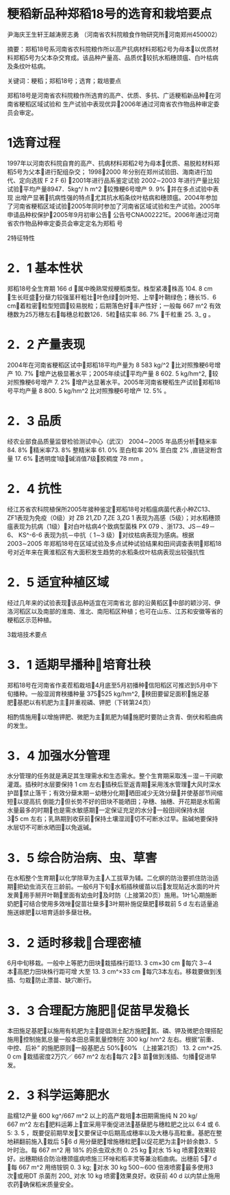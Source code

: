 # 粳稻新品种郑稻18号的选育和栽培要点

尹海庆王生轩王越涛房志勇 （河南省农科院粮食作物研究所河南郑州450002）

摘要：郑稻18号系河南省农科院粮作所以高产抗病材料郑稻2号为母本以优质材料郑稻5号为父本杂交育成。该品种产量高、品质优较抗水稻穗颈瘟、白叶枯病及条纹叶枯病。

关键词：粳稻；郑稻18号；选育；栽培要点

郑稻18号是河南省农科院粮作所选育的高产、优质、多抗、广适粳稻新品种在河南省粳稻区域试验和 生产试验中表现优异2006年通过河南省农作物品种审定委员会审定。

# 1选育过程

1997年以河南农科院自育的高产、抗病材料郑稻2号为母本优质、易脱粒材料郑稻5号为父本进行配组杂交； 1998∼2000 年分别在郑州试验田、海南进行加代、定向选拔 F 2 F 6) 2001年进行品系鉴定试验 2002∼2003 年进行产量比较试验平均产量8947．5kg^/ h m^2 较豫粳6号增产 9. 9% 并在多点试验中表现 出增产显著抗病性强的特点尤其抗水稻条纹叶枯病和穗颈瘟。2004年参加了河南省粳稻区域试验2005年同时参加了河南省区域试验和生产试验。2005年申请品种权保护2005年9月初审公告 公告号CNA002221E。2006年通过河南省农作物品种审定委员会审定定名为郑稻 号

2特征特性

# 2．1 基本性状

郑稻18号全生育期 166 d 属中晚熟常规粳稻类型。株型紧凑株高 104. 8 cm 生长旺盛分蘖力较强茎秆粗壮叶色绿剑叶短、上举叶鞘绿色；穗长15．6 cm着粒密粒型短圆较易脱粒；后期落色好丰产性好；一般每 667 m^2 有效穗数为25万穗左右每穗总粒数126．5粒结实率 86. 7% 千粒重 25. 3_ g 。

# 2．2 产量表现

2004年在河南省粳稻区试中郑稻18平均产量为 8 583 kg/^2 比对照豫粳6号增产 10. 7% 增产达极显著水平；2005年续试平均产量 8 602. 5 kg/hm^2, 较对照豫粳6号增产 7. 2% 增产达显著水平。2005年河南省粳稻生产试验郑稻18号平均产量 8 800. 5 kg/hm^2 比对照豫粳6号增产 12. 5% 。

# 2．3 品质

经农业部食品质量监督检验测试中心（武汉） 2004∼2005 年品质分析糙米率 84. 8% 精米率73. 8% 整精米率 61. 0% 垩白粒率 20% 垩白度 2% ,直链淀粉含量 17. 6% 透明度1级碱消值7级胶稠度 78 mm 。

# 2．4 抗性

经江苏省农科院植保所2005年接种鉴定郑稻18号对稻瘟病菌代表小种ZC13、ZF1表现为免疫（0级）对 ZB 21,ZD 7,ZE 3,ZG 1 表现为高感（5级）；对水稻穗颈瘟表现为抗病（1级）对白叶枯病4个致病型菌株  PX 079 、浙173、JS－49－6、 KS^-6-6 表现为抗－中抗（ 1∼3 级）对纹枯病表现为感病。根据 2003∼2005 年郑稻18号在区域试验及多点试种试验结果和田间调查表明郑稻18号对近年来在黄淮稻区有大面积发生趋势的水稻条纹叶枯病表现出较强抗性

# 2．5 适宜种植区域

经过几年来的试验表现该品种适宜在河南省北 部的沿黄稻区中部的颖沙河、伊洛河稻区以及南部的淮南、淮北、南阳稻区种植；也可在山东、江苏和安徽等省的粳稻区示范种植。

3栽培技术要点

# 3．1 适期早播种培育壮秧

郑稻18号在河南省作麦茬稻栽培4月底至5月初播种信阳稻区可推迟到5月中下旬播种。一般湿润育秧播种量 375∼525 kg/hm^2, 秧田要留足面积施足基肥基肥以有机肥为主并重视磷、钾肥（下转第24页）

相酌情施用以增施钾肥、微肥为主氮肥为辅施肥时要防止贪青、倒伏和稻曲病的发生。

# 3．4 加强水分管理

水分管理的任务就是满足其生理需水和生态需水。整个生育期采取浅－湿－干间歇灌溉。插秧时水层要保持 1 cm 左右插秧后至返青期采用浅水管理大风时深水护苗禁止落干；有效分蘖末期－幼穗分化期晒田减少无效分蘖并使基部节间缩短以提高抗 倒能力但长势不好的田块不能晒田；孕穗、抽穗、开花期是水稻需水量最多的时期也是需水敏感期一定保证充足的水分一般田间保持水层 3∼5 cm 左右；乳熟期到收获前保持土壤湿润切不可断水过早。盐碱地要保持水层切不可断水晒田以免返碱。

# 3．5 综合防治病、虫、草害

在水稻整个生育期以化学除草为主人工拔草为辅。二化螟的防治要抓住防治适期把幼虫消灭在三龄前。一般6月下旬水稻插秧缓苗以后发现贴近水面的叶片发黄用手掰开叶鞘里面有幼虫时及时防（上接第20页）施用。1叶1心期施断奶肥可结合使用多效唑促苗壮蘖多3叶期补施促蘖肥移栽前 5 d 左右适量追施送嫁肥以培育适龄多蘖壮秧。

# 3．2 适时移栽合理密植

6月中旬移栽。一般中上等肥力田块栽插株行距13. 3 cm×30 cm 每穴 3∼4 本高肥力田块株行距可增 大至 13. 3 cm^×33 cm 每穴3本左右。移栽要做到浅插、匀栽防止漂苗、缺穴断行。

# 3．3 合理配方施肥促苗早发稳长

本田施足基肥以施用有机肥为主提倡测土配方施肥氮、磷、钾及微肥合理搭配施用控制施氮总量一般本田总需氮量控制在 300 kg/ hm^2 左右。根据“前重、中控、后补” 的施肥原则一般基肥占 50%∼60% （上接第21页） 13. 2 cm^×25. 0 cm 栽插密度2万穴／ 667 m^2 左右每穴 2∼3 苗做到浅插、匀播促进早发。

# 2．3 科学运筹肥水

盐糯12产量 600 kg^/667 m^2 以上的高产栽培本田期需施纯 N 20 kg/ 667 m^2 左右肥料运筹上宜采用平衡促进法基蘖肥与穗粒肥之比以 6:4 或 6. 5: 3. 5 ，既要促前期早发又要保证中后期高成穗率以及大穗与高粒重。基肥在整地耕翻前施入栽后 5∼6 d 用分蘖肥增施穗粒肥以促花肥为主叶龄余数3．5叶时治。每 667 m^2 用 18% 的杀虫双水剂 0. 25  kg 对水 15 kg 喷雾效果较好。出穗期结合防治穗颈瘟病喷施三环唑和稻丰灵等兼治稻曲病。出穗前 5∼7 d 每 667 m^2 用络铵铜 0. 3  kg; 对水 30 kg  500∼600 倍液喷雾最多使用3次或用DT 杀菌剂 200_ 对水 10 kg 喷雾效果良好。收获前 40 d 以内禁止施用农药确保稻米质量安全。
